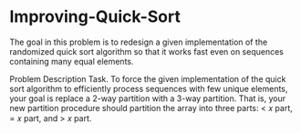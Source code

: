 # Improving-Quick-Sort
The goal in this problem is to redesign a given implementation of the randomized quick sort algorithm so that it works fast even on sequences containing many equal elements.

Problem Description
Task. To force the given implementation of the quick sort algorithm to efficiently process sequences with few unique elements, your goal is replace a 2-way partition with a 3-way partition. That is, your new partition procedure should partition the array into three parts: < 𝑥 part, = 𝑥 part, and > 𝑥 part.
